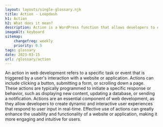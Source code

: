 ```yaml
--- 
layout: layouts/single-glossary.njk
title: Action - Loopdash
h1: Action
h2: What does it mean?
description: Action is a WordPress function that allows developers to execute custom code at specific points in the execution of a WordPress page or post.
imageAlt: keyboard
sitemap:
	changefreq: weekly
	priority: 0.5
tags: glossary
date: 2023-03-15
url: /glossary/action
---
```


An action in web development refers to a specific task or event that is triggered by a user's interaction with a website or application. Actions can include clicking a button, submitting a form, or scrolling down a page. These actions are typically programmed to initiate a specific response or behavior, such as displaying new content, updating a database, or sending a notification. Actions are an essential component of web development, as they allow developers to create dynamic and interactive user experiences that respond to user input in real-time. Effective use of actions can greatly enhance the usability and functionality of a website or application, making it more engaging and intuitive for users.
